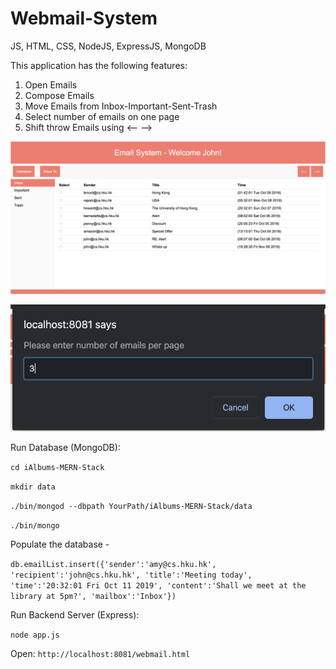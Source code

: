 # Webmail-System

JS, HTML, CSS, NodeJS, ExpressJS, MongoDB

This application has the following features:
1. Open Emails
2. Compose Emails
3. Move Emails from Inbox-Important-Sent-Trash
4. Select number of emails on one page
5. Shift throw Emails using <-- -->

![](Screenshot1.png)

![](Screenshot2.png)

Run Database (MongoDB):

`cd iAlbums-MERN-Stack`

`mkdir data`

`./bin/mongod --dbpath YourPath/iAlbums-MERN-Stack/data`

`./bin/mongo`

Populate the database - 

`db.emailList.insert({'sender':'amy@cs.hku.hk', 'recipient':'john@cs.hku.hk', 'title':'Meeting today', 'time':'20:32:01 Fri Oct 11 2019', 'content':'Shall we meet at the library at 5pm?', 'mailbox':'Inbox'})`

Run Backend Server (Express):

`node app.js`

Open: `http://localhost:8081/webmail.html`